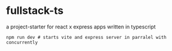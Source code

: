 # fullstack-ts
a project-starter for react x express apps written in typescript

```
npm run dev # starts vite and express server in parralel with concurrently
```
